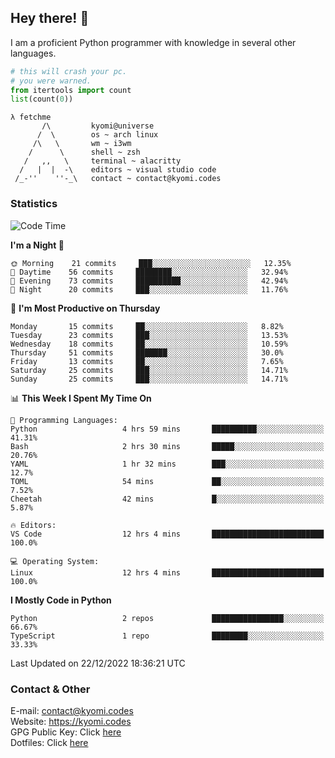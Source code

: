 ## Hey there! 👋
I am a proficient Python programmer with knowledge in several other languages.

```py
# this will crash your pc.
# you were warned.
from itertools import count
list(count(0))
```

```
λ fetchme
       /\         kyomi@universe
      /  \        os ~ arch linux
     /\   \       wm ~ i3wm
    /      \      shell ~ zsh
   /   ,,   \     terminal ~ alacritty
  /   |  |  -\    editors ~ visual studio code
 /_-''    ''-_\   contact ~ contact@kyomi.codes
```

### Statistics
<!--START_SECTION:waka-->
![Code Time](http://img.shields.io/badge/Code%20Time-47%20hrs%2056%20mins-blue)

**I'm a Night 🦉** 

```text
🌞 Morning    21 commits     ███░░░░░░░░░░░░░░░░░░░░░░   12.35% 
🌆 Daytime    56 commits     ████████░░░░░░░░░░░░░░░░░   32.94% 
🌃 Evening    73 commits     ██████████░░░░░░░░░░░░░░░   42.94% 
🌙 Night      20 commits     ███░░░░░░░░░░░░░░░░░░░░░░   11.76%

```
📅 **I'm Most Productive on Thursday** 

```text
Monday       15 commits     ██░░░░░░░░░░░░░░░░░░░░░░░   8.82% 
Tuesday      23 commits     ███░░░░░░░░░░░░░░░░░░░░░░   13.53% 
Wednesday    18 commits     ██░░░░░░░░░░░░░░░░░░░░░░░   10.59% 
Thursday     51 commits     ███████░░░░░░░░░░░░░░░░░░   30.0% 
Friday       13 commits     ██░░░░░░░░░░░░░░░░░░░░░░░   7.65% 
Saturday     25 commits     ███░░░░░░░░░░░░░░░░░░░░░░   14.71% 
Sunday       25 commits     ███░░░░░░░░░░░░░░░░░░░░░░   14.71%

```


📊 **This Week I Spent My Time On** 

```text
💬 Programming Languages: 
Python                   4 hrs 59 mins       ██████████░░░░░░░░░░░░░░░   41.31% 
Bash                     2 hrs 30 mins       █████░░░░░░░░░░░░░░░░░░░░   20.76% 
YAML                     1 hr 32 mins        ███░░░░░░░░░░░░░░░░░░░░░░   12.7% 
TOML                     54 mins             ██░░░░░░░░░░░░░░░░░░░░░░░   7.52% 
Cheetah                  42 mins             █░░░░░░░░░░░░░░░░░░░░░░░░   5.87%

🔥 Editors: 
VS Code                  12 hrs 4 mins       █████████████████████████   100.0%

💻 Operating System: 
Linux                    12 hrs 4 mins       █████████████████████████   100.0%

```

**I Mostly Code in Python** 

```text
Python                   2 repos             ████████████████░░░░░░░░░   66.67% 
TypeScript               1 repo              ████████░░░░░░░░░░░░░░░░░   33.33%

```



 Last Updated on 22/12/2022 18:36:21 UTC
<!--END_SECTION:waka-->

### Contact & Other
E-mail: contact@kyomi.codes<br>
Website: https://kyomi.codes<br>
GPG Public Key: Click [here](https://github.com/bitterteriyaki.gpg)<br>
Dotfiles: Click [here](https://github.com/bitterteriyaki/dotfiles)
